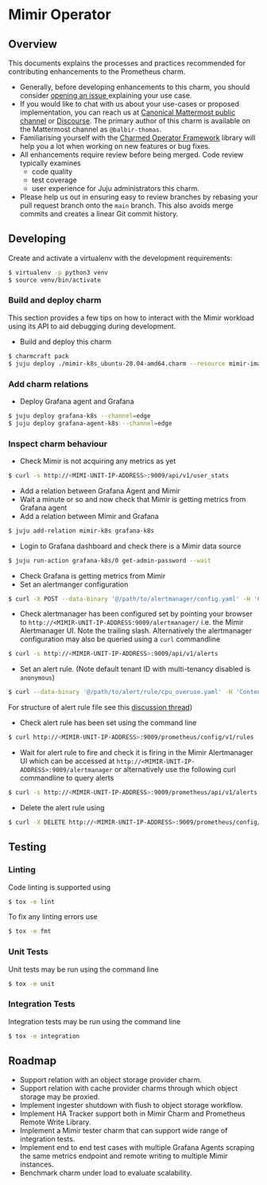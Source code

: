 # Mimir Operator

## Overview

This documents explains the processes and practices recommended for
contributing enhancements to the Prometheus charm.

- Generally, before developing enhancements to this charm, you should consider
  [opening an issue ](https://github.com/balbirthomas/mimir-k8s-operator) explaining
  your use case.
- If you would like to chat with us about your use-cases or proposed
  implementation, you can reach us at
  [Canonical Mattermost public channel](https://chat.charmhub.io/charmhub/channels/charm-dev)
  or [Discourse](https://discourse.charmhub.io/).
  The primary author of this charm is available on the Mattermost channel as
  `@balbir-thomas`.
- Familiarising yourself with the
  [Charmed Operator Framework](https://juju.is/docs/sdk)
  library will help you a lot when working on new features or bug fixes.
- All enhancements require review before being merged. Code review
  typically examines
  + code quality
  + test coverage
  + user experience for Juju administrators
  this charm.
- Please help us out in ensuring easy to review branches by rebasing
  your pull request branch onto the `main` branch. This also avoids
  merge commits and creates a linear Git commit history.

## Developing

Create and activate a virtualenv with the development requirements:

```sh
$ virtualenv -p python3 venv
$ source venv/bin/activate
```

### Build and deploy charm

This section provides a few tips on how to interact with the Mimir workload using
its API to aid debugging during development.

- Build and deploy this charm
```sh
$ charmcraft pack
$ juju deploy ./mimir-k8s_ubuntu-20.04-amd64.charm --resource mimir-image=grafana/mimir:latest
```

### Add charm relations

- Deploy Grafana agent and Grafana
```sh
$ juju deploy grafana-k8s --channel=edge
$ juju deploy grafana-agent-k8s --channel=edge
```

### Inspect charm behaviour

- Check Mimir is not acquiring any metrics as yet
```sh
$ curl -s http://<MIMI-UNIT-IP-ADDRESS>:9009/api/v1/user_stats
```
- Add a relation between Grafana Agent and Mimir
- Wait a minute or so and now check that Mimir is getting metrics from Grafana agent
- Add a relation between Mimir and Grafana
```sh
$ juju add-relation mimir-k8s grafana-k8s
```
- Login to Grafana dashboard and check there is a Mimir data source
```sh
$ juju run-action grafana-k8s/0 get-admin-password --wait
```
- Check Grafana is getting metrics from Mimir
- Set an alertmanger configuration
```sh
$ curl -X POST --data-binary '@/path/to/alertmanager/config.yaml' -H 'Content-Type: text/x-yaml' http://<MIMIR-UNIT-IP-ADDRESS>:9009/api/v1/alerts
```
- Check alertmanager has been configured set by pointing your browser to
`http://<MIMIR-UNIT-IP-ADDRESS:9009/alertmanager/` i.e. the Mimir Alertmanager UI.
Note the trailing slash. Alternatively the alertmanager configuration may also be
queried using a `curl` commandline
```sh
$ curl -s http://<MIMIR-UNIT-IP-ADDRESS>:9009/api/v1/alerts
```
- Set an alert rule. (Note default tenant ID with multi-tenancy disabled is `anonymous`)
```sh
$ curl --data-binary '@/path/to/alert/rule/cpu_overuse.yaml' -H 'Content-Type: application/yaml' http://<MIMIR-UNIT-IP-ADDRESS>:9009/prometheus/config/v1/rules/anonymous
```
For structure of alert rule file see this [discussion thread](https://github.com/grafana/mimir/discussions/1863))
- Check alert rule has been set using the command line
```sh
$ curl http://<MIMIR-UNIT-IP-ADDRESS>:9009/prometheus/config/v1/rules
```
- Wait for alert rule to fire and check it is firing in the Mimir Alertmanager UI which can be accessed at
`http://<MIMIR-UNIT-IP-ADDRESS>:9009/alertmanager` or alternatively use the following curl commandline to
query alerts
```sh
$ curl -s http://<MIMIR-UNIT-IP-ADDRESS>:9009/prometheus/api/v1/alerts | jq
```
- Delete the alert rule using
```sh
$ curl -X DELETE http://<MIMIR-UNIT-IP-ADDRESS>:9009/prometheus/config/v1/rules/anonymous/<RULE-GROUP-NAME>
```

## Testing

### Linting

Code linting is supported using

```sh
$ tox -e lint
```

To fix any linting errors use

```sh
$ tox -e fmt
```

### Unit Tests
Unit tests may be run using the command line

```sh
$ tox -e unit
```

### Integration Tests

Integration tests may be run using the command line

```sh
$ tox -e integration
```

## Roadmap

- Support relation with an object storage provider charm.
- Support relation with cache provider charms through which object storage may be proxied.
- Implement ingester shutdown with flush to object storage workflow.
- Implement HA Tracker support both in Mimir Charm and Prometheus Remote Write Library.
- Implement a Mimir tester charm that can support wide range of integration tests.
- Implement end to end test cases with multiple Grafana Agents scraping the same
  metrics endpoint and remote writing to multiple Mimir instances.
- Benchmark charm under load to evaluate scalability.
